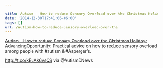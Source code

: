 ```yaml
---

title: Autism - How to reduce Sensory Overload over the Christmas Holidays
date: '2014-12-30T17:41:06-06:00'
tags: []
url: /autism-how-to-reduce-sensory-overload-over-the
---
```

<a href="http://www.autismdailynewscast.com/autism-how-to-reduce-sensory-overload-over-the-christmas-holidays/20012/paddy-joe/">Autism - How to reduce Sensory Overload over the Christmas Holidays</a><br/>AdvancingOpportunity: Practical advice on how to reduce sensory overload among people with #autism &amp; #Asperger&rsquo;s.


<a href="http://t.co/kEuAk6vsQS" target="_blank">http://t.co/kEuAk6vsQS</a> via @AutismDNews
